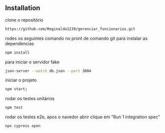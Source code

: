 ## Installation

clone o repositório 
```sh
https://github.com/Reginaldo1239/gerenciar_funcionarios.git
```
rodes os seguintes comando no pront de comando
git para instalar as dependencias
```sh
npm install
```
para iniciar o servidor fake
```sh
json-server --watch db.json --port 3004
```
iniciar o projeto 
```sh
npm start;
```

rodar os testes unitários 
```sh
npm test
```
rodar os testes e2e, apos o navedor abrir clique em  "Run 1 integration spec"
```sh
npx cypress open
```
